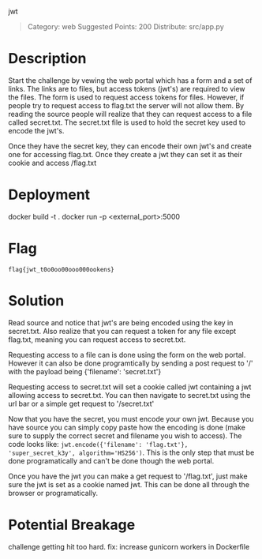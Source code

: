 jwt

> Category: web 
> Suggested Points: 200 
> Distribute: src/app.py

# Description

Start the challenge by vewing the web portal which has a form and a set of links. The links are to files, but access tokens (jwt's) are required to view the files. The form is used to request access tokens for files. However, if people try to request access to flag.txt the server will not allow them. By reading the source people will realize that they can request access to a file called secret.txt. The secret.txt file is used to hold the secret key used to encode the jwt's.

Once they have the secret key, they can encode their own jwt's and create one for accessing flag.txt. Once they create a jwt they can set it as their cookie and access /flag.txt

# Deployment

docker build -t <name> .
docker run -p <external_port>:5000 <name>

# Flag

`flag{jwt_t0o0oo00ooo000ookens}`

# Solution
Read source and notice that jwt's are being encoded using the key in secret.txt. Also realize that you can request a token for any file except flag.txt, meaning you can request access to secret.txt.

Requesting access to a file can is done using the form on the web portal. However it can also be done programtically by sending a post request to '/' with the payload being {'filename': 'secret.txt'}

Requesting access to secret.txt will set a cookie called jwt containing a jwt allowing access to secret.txt. You can then navigate to secret.txt using the url bar or a simple get request to '/secret.txt'

Now that you have the secret, you must encode your own jwt. Because you have source you can simply copy paste how the encoding is done (make sure to supply the correct secret and filename you wish to access). The code looks like: `jwt.encode({'filename': 'flag.txt'}, 'super_secret_k3y', algorithm='HS256')`. This is the only step that must be done programatically and can't be done though the web portal.

Once you have the jwt you can make a get request to '/flag.txt', just make sure the jwt is set as a cookie named jwt. This can be done all through the browser or programatically. 

# Potential Breakage
challenge getting hit too hard. fix: increase gunicorn workers in Dockerfile
